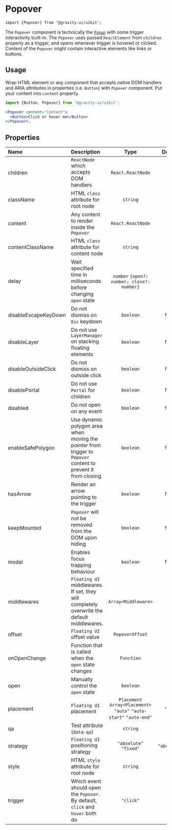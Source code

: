 <!--GITHUB_BLOCK-->

# Popover

<!--/GITHUB_BLOCK-->

```tsx
import {Popover} from '@gravity-ui/uikit';
```

The `Popover` component is technically the [`Popup`](../Popup/README.md) with some trigger interactivity built-in. The `Popover` uses passed `ReactElement`
from `children` property as a trigger, and opens whenever trigger is hovered or clicked. Content of the `Popover` might contain
interactive elements like links or buttons.

## Usage

Wrap HTML element or any component that accepts native DOM handlers and ARIA attributes in properties (i.e. `Button`) with `Popover` component. Put your content
into `content` property.

```jsx
import {Button, Popover} from '@gravity-ui/uikit';

<Popover content="Content">
  <Button>Click or hover me</Button>
</Popover>;
```

## Properties

| Name                 | Description                                                                                                   |                                Type                                 |   Default    |
| :------------------- | :------------------------------------------------------------------------------------------------------------ | :-----------------------------------------------------------------: | :----------: |
| children             | `ReactNode` which accepts DOM handlers                                                                        |                          `React.ReactNode`                          |              |
| className            | HTML `class` attribute for root node                                                                          |                              `string`                               |              |
| content              | Any content to render inside the `Popover`                                                                    |                          `React.ReactNode`                          |              |
| contentClassName     | HTML `class` attribute for content node                                                                       |                              `string`                               |              |
| delay                | Wait specified time in milliseconds before changing `open` state                                              |             `number` `{open?: number; close?: number}`              |              |
| disableEscapeKeyDown | Do not dismiss on `Esc` keydown                                                                               |                              `boolean`                              |   `false`    |
| disableLayer         | Do not use `LayerManager` on stacking floating elements                                                       |                              `boolean`                              |   `false`    |
| disableOutsideClick  | Do not dismiss on outside click                                                                               |                              `boolean`                              |   `false`    |
| disablePortal        | Do not use `Portal` for children                                                                              |                              `boolean`                              |   `false`    |
| disabled             | Do not open on any event                                                                                      |                              `boolean`                              |   `false`    |
| enableSafePolygon    | Use dynamic polygon area when moving the pointer from trigger to `Popover` content to prevent it from closing |                              `boolean`                              |   `false`    |
| hasArrow             | Render an arrow pointing to the trigger                                                                       |                              `boolean`                              |   `false`    |
| keepMounted          | `Popover` will not be removed from the DOM upon hiding                                                        |                              `boolean`                              |   `false`    |
| modal                | Enables focus trapping behaviour                                                                              |                              `boolean`                              |   `false`    |
| middlewares          | `Floating UI` middlewares. If set, they will completely overwrite the default middlewares.                    |                         `Array<Middleware>`                         |              |
| offset               | `Floating UI` offset value                                                                                    |                           `PopoverOffset`                           |     `4`      |
| onOpenChange         | Function that is called when the `open` state changes                                                         |                             `Function`                              |              |
| open                 | Manually control the `open` state                                                                             |                              `boolean`                              |              |
| placement            | `Floating UI` placement                                                                                       | `Placement` `Array<Placement>` `"auto"` `"auto-start"` `"auto-end"` |   `"top"`    |
| qa                   | Test attribute (`data-qa`)                                                                                    |                              `string`                               |              |
| strategy             | `Floating UI` positioning strategy                                                                            |                       `"absolute"` `"fixed"`                        | `"absolute"` |
| style                | HTML `style` attribute for root node                                                                          |                              `string`                               |              |
| trigger              | Which event should open the `Popover`. By default, `click` and `hover` both do                                |                              `"click"`                              |              |
